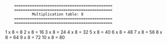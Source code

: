 
        ============================================
        ============================================
                Multiplication table: 8
        ============================================
        ============================================
1 x 8 = 8
2 x 8 = 16
3 x 8 = 24
4 x 8 = 32
5 x 8 = 40
6 x 8 = 48
7 x 8 = 56
8 x 8 = 64
9 x 8 = 72
10 x 8 = 80